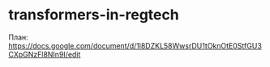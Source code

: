 # transformers-in-regtech

План: https://docs.google.com/document/d/1l8DZKL58WwsrDU1tOknOtE0StfGU3CXpGNzFl8NIn9I/edit